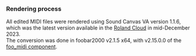 
### Rendering process

All edited MIDI files were rendered using Sound Canvas VA version 1.1.6, which was the latest version available in the [Roland Cloud](https://www.rolandcloud.com/) in mid-December 2023.\
The conversion was done in foobar2000 v2.1.5 x64, with v2.15.0.0 of the [foo_midi component](https://github.com/stuerp/foo_midi).
